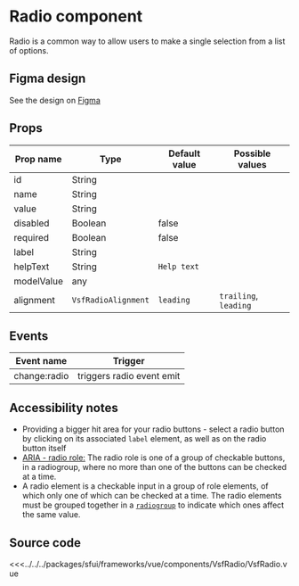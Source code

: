 # Radio component

Radio is a common way to allow users to make a single selection from a list of options.

## Figma design

See the design on [Figma](https://www.figma.com/file/CWOkbpne0tDpSenT4ZEUTQ/%F0%9F%9B%A0-SFUI-2.0-%7C-Development?node-id=11375%3A16247)


## Props

| Prop name   | Type                          | Default value  | Possible values                         |
|-------------|-------------------------------|----------------|-----------------------------------------|
| id          | String                        |                |                                         |
| name        | String                        |                |                                         |
| value       | String                        |                |                                         |
| disabled    | Boolean                       | false          |                                         |
| required    | Boolean                       | false          |                                         |
| label       | String                        |                |                                         |
| helpText    | String                        | `Help text`    |                                         |
| modelValue  | any                           |                |                                         |
| alignment   | `VsfRadioAlignment`           | `leading`      | `trailing`, `leading`                   |

## Events

| Event name        |            Trigger             |
| ----------------- | :----------------------------: |
| change:radio      | triggers radio event emit      |





## Accessibility notes

- Providing a bigger hit area for your radio buttons - select a radio button by clicking on its associated `label` element, as well as on the radio button itself
- [ARIA - radio role:](https://developer.mozilla.org/en-US/docs/Web/Accessibility/ARIA/Roles/radio_role) The radio role is one of a group of checkable buttons, in a radiogroup, where no more than one of the buttons can be checked at a time.
- A radio element is a checkable input in a group of role elements, of which only one of which can be checked at a time. The radio elements must be grouped together in a [`radiogroup`](https://developer.mozilla.org/en-US/docs/Web/Accessibility/ARIA/Roles/radiogroup_role) to indicate which ones affect the same value.
## Source code



<<<../../../packages/sfui/frameworks/vue/components/VsfRadio/VsfRadio.vue





